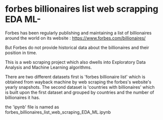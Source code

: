 # forbes billionaires list web scrapping EDA ML-

Forbes has been regularly publishing and maintaining a list of billionaires around the world on its website : https://www.forbes.com/billionaires/

But Forbes do not provide historical data about the billionaires and their position in time.

This is a web scraping project which also dwells into Exploratory Data Analysis and Machine Learning algorithms.

There are two different datasets first is 'forbes billionaire list' which is obtained from wayback machine by web scraping the forbes's website's yearly snapshots. The second dataset is 'countries with billionaires' which is built upon the first dataset and grouped by countries and the number of billionaires it has.

the 'ipynb' file is named as forbes_billionaires_list_web_scraping_EDA_ML.ipynb
